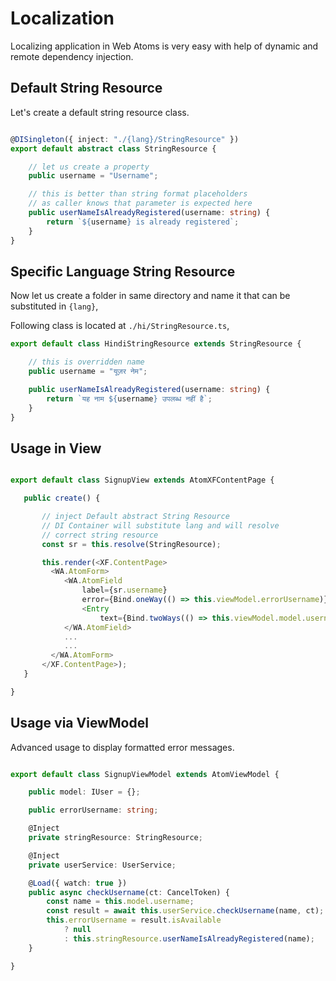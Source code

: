 # Localization

Localizing application in Web Atoms is very easy with help of dynamic and remote dependency injection.

## Default String Resource

Let's create a default string resource class.

```typescript

@DISingleton({ inject: "./{lang}/StringResource" })
export default abstract class StringResource {

    // let us create a property
    public username = "Username";

    // this is better than string format placeholders
    // as caller knows that parameter is expected here
    public userNameIsAlreadyRegistered(username: string) {
        return `${username} is already registered`;
    }
}
```

## Specific Language String Resource

Now let us create a folder in same directory and name it that can be substituted in `{lang}`, 

Following class is located at `./hi/StringResource.ts`,

```typescript
export default class HindiStringResource extends StringResource {

    // this is overridden name
    public username = "यूज़र नेम";

    public userNameIsAlreadyRegistered(username: string) {
        return `यह नाम ${username} उपलब्ध नहीं है`;
    }
}
```
## Usage in View
```typescript

export default class SignupView extends AtomXFContentPage {

   public create() {

       // inject Default abstract String Resource
       // DI Container will substitute lang and will resolve
       // correct string resource
       const sr = this.resolve(StringResource);

       this.render(<XF.ContentPage>
         <WA.AtomForm>
            <WA.AtomField
                label={sr.username}
                error={Bind.oneWay(() => this.viewModel.errorUsername)}>
                <Entry
                    text={Bind.twoWays(() => this.viewModel.model.username)}/>
            </WA.AtomField>
            ...
            ...
         </WA.AtomForm>
       </XF.ContentPage>);
   }

}

```

## Usage via ViewModel

Advanced usage to display formatted error messages.

```typescript

export default class SignupViewModel extends AtomViewModel {

    public model: IUser = {};

    public errorUsername: string;

    @Inject
    private stringResource: StringResource;

    @Inject
    private userService: UserService;

    @Load({ watch: true })
    public async checkUsername(ct: CancelToken) {
        const name = this.model.username;
        const result = await this.userService.checkUsername(name, ct);
        this.errorUsername = result.isAvailable
            ? null
            : this.stringResource.userNameIsAlreadyRegistered(name);
    }

}

```

